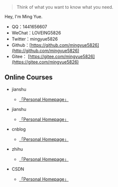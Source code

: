 > Think of what you want to know what you need.

Hey, I'm Ming Yue.

- QQ：1441656607
- WeChat：LOVEING5826
- Twitter：mingyue5826
- Github：[https://github.com/mingyue5826](http://github.com/mingyue5826)
- Gitee： [https://gitee.com/mingyue5826](https://gitee.com/mingyue5826)

## Online Courses

- jianshu
    - [「Personal Homepage」](https://www.jianshu.com/u/faa01fa59ea3)

- jianshu
    - [「Personal Homepage」](https://www.jianshu.com/u/f1405d40e6b6)

- cnblog
    - [「Personal Homepage」](https://www.cnblogs.com/mingyue5826/)

- zhihu
    - [「Personal Homepage」](https://www.zhihu.com/people/mingyue5826/activities)

- CSDN
    - [「Personal Homepage」](https://blog.csdn.net/qq_43514847)
